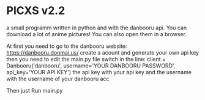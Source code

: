 # PICXS v2.2
a small programm written in python and with the danbooru api. You can download a lot of anime pictures! You can also open them in a browser.


At first you need to go to the danbooru website: https://danbooru.donmai.us/ create a acount and generate your own api key then you need to edit the main.py file 
switch in the line: client = Danbooru('danbooru', username='YOUR DANBOORU PASSWORD', api_key='YOUR API KEY') the api key with your api key and the username with the username of your danbooru acc 

Then just Run main.py 

